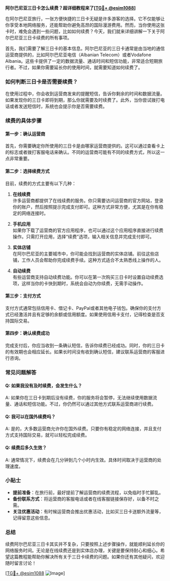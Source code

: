**阿尔巴尼亚三日卡怎么续费？超详细教程来了[[TG💪+ @esim1088](https://t.me/s/esim1088)]**

在阿尔巴尼亚旅行，一张方便快捷的三日卡无疑是许多游客的选择。它不仅能够让你享受本地网络服务，还能帮助你避免高昂的国际漫游费用。然而，当你使用这张卡时，难免会遇到一些问题，比如如何续费？今天，我们就来详细讲解一下关于阿尔巴尼亚三日卡续费的所有事项。

首先，我们需要了解三日卡的基本信息。阿尔巴尼亚的三日卡通常是由当地的通信运营商提供的，比如阿尔巴尼亚电信（Albanian Telecom）或者Vodafone Albania。这些卡提供了一定的数据流量、通话时间和短信功能，非常适合短期旅行者。不过，如果你需要延长你的使用时间，就需要知道如何续费了。

### 如何判断三日卡是否需要续费？

在使用过程中，你会收到运营商发来的提醒短信，告诉你剩余的时间和数据流量。如果发现你的三日卡即将到期，那么你就需要及时续费了。此外，当你尝试拨打电话或者发送短信时，系统也会提示你是否需要续费。

### 续费的具体步骤

#### 第一步：确认运营商

首先，你需要确定你所使用的三日卡是由哪家运营商提供的。这可以通过查看卡上的标志或者拨打客服电话来确认。不同的运营商可能有不同的续费方式，所以这一点非常重要。

#### 第二步：选择续费方式

目前，续费的方式主要有以下几种：

1. **在线续费**  
   许多运营商都提供了在线续费的服务。你只需要访问运营商的官方网站，登录你的账户，然后按照提示完成支付即可。这种方式非常方便，尤其是在你有稳定的网络连接时。

2. **手机应用**  
   如果你下载了运营商的官方应用程序，也可以通过这个应用程序直接进行续费操作。只需打开应用，选择“续费”选项，输入相关信息并完成支付即可。

3. **实体店铺**  
   在阿尔巴尼亚的主要城市中，你可能会找到运营商的实体店铺。前往这些店铺，工作人员会帮助你完成续费手续。这种方式适合不太熟悉线上操作的人。

4. **自动续费**  
   有些运营商支持自动续费功能。你可以在第一次购买三日卡时设置自动续费选项，这样当你的卡快到期时，系统会自动为你续费，无需手动操作。

#### 第三步：支付方式

支付方式通常包括信用卡、借记卡、PayPal或者其他电子钱包。确保你的支付方式已经激活并且有足够的余额或信用额度。如果使用信用卡支付，记得检查是否支持国际交易。

#### 第四步：确认续费成功

完成支付后，你应当收到一条确认短信，告诉你续费已经成功。同时，你的三日卡的有效期也会相应延长。如果长时间没有收到确认短信，建议联系运营商的客服进行咨询。

### 常见问题解答

#### Q: 如果我没有及时续费，会发生什么？

A: 如果你在三日卡到期后没有续费，你的服务将会暂停，无法继续使用数据流量、通话和短信功能。不过，你仍然可以通过其他方式联系运营商进行续费。

#### Q: 我可以在国外续费吗？

A: 是的，大多数运营商允许你在国外续费。只要你有稳定的网络连接，并且支付方式支持国际交易，就可以轻松完成续费。

#### Q: 续费后多久生效？

A: 通常情况下，续费会在几分钟到几个小时内生效。具体时间取决于运营商的处理速度。

### 小贴士

- **提前准备**：在旅行前，最好提前了解运营商的续费流程，以免临时手忙脚乱。
- **备份联系方式**：将运营商的客服电话或者在线客服链接保存好，以备不时之需。
- **关注优惠活动**：有时候运营商会推出优惠活动，比如买三日卡送额外流量等，记得留意这些信息。

### 总结

续费阿尔巴尼亚三日卡其实并不复杂，只要按照上述步骤操作，就能顺利延长你的网络服务时间。无论是在线续费还是到实体店办理，关键是要保持耐心和细心。希望这篇教程能帮助你解决所有关于三日卡续费的问题。如果你还有其他疑问，欢迎随时留言讨论！

[[TG💪+ @esim1088](https://t.me/s/esim1088) ![Image](https://i.postimg.cc/4NQfJmqS/Snipaste-2025-05-13-00-14-12.png)]